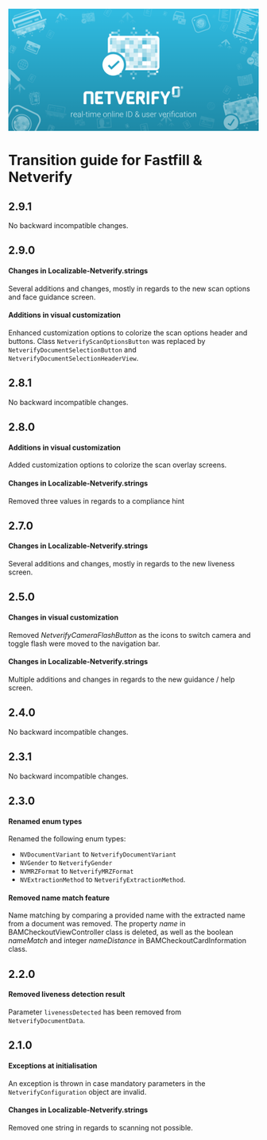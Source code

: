 ![Fastfill & Netverify](images/netverify.png)

# Transition guide for Fastfill & Netverify

## 2.9.1
No backward incompatible changes.

## 2.9.0

#### Changes in Localizable-Netverify.strings
Several additions and changes, mostly in regards to the new scan options and face guidance screen.

#### Additions in visual customization
Enhanced customization options to colorize the scan options header and buttons.
Class `NetverifyScanOptionsButton` was replaced by `NetverifyDocumentSelectionButton` and `NetverifyDocumentSelectionHeaderView`.

## 2.8.1
No backward incompatible changes.

## 2.8.0

#### Additions in visual customization
Added customization options to colorize the scan overlay screens.

#### Changes in Localizable-Netverify.strings
Removed three values in regards to a compliance hint

## 2.7.0

#### Changes in Localizable-Netverify.strings
Several additions and changes, mostly in regards to the new liveness screen.

## 2.5.0

#### Changes in visual customization
Removed _NetverifyCameraFlashButton_ as the icons to switch camera and toggle flash were moved to the navigation bar.

#### Changes in Localizable-Netverify.strings
Multiple additions and changes in regards to the new guidance / help screen.

## 2.4.0
No backward incompatible changes.

## 2.3.1
No backward incompatible changes.

## 2.3.0
#### Renamed enum types
Renamed the following enum types:
 * `NVDocumentVariant` to `NetverifyDocumentVariant`
 * `NVGender` to `NetverifyGender`
 * `NVMRZFormat` to `NetverifyMRZFormat`
 * `NVExtractionMethod` to `NetverifyExtractionMethod`.

#### Removed name match feature
Name matching by comparing a provided name with the extracted name from a document was removed. The property _name_ in BAMCheckoutViewController class is deleted, as well as the boolean _nameMatch_ and integer _nameDistance_ in BAMCheckoutCardInformation class.

## 2.2.0
#### Removed liveness detection result
Parameter `livenessDetected` has been removed from `NetverifyDocumentData`.

## 2.1.0
#### Exceptions at initialisation
An exception is thrown in case mandatory parameters in the `NetverifyConfiguration` object are invalid.

#### Changes in Localizable-Netverify.strings
Removed one string in regards to scanning not possible.
